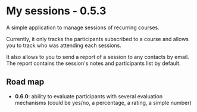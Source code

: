 # My sessions - 0.5.3

A simple application to manage sessions of recurring courses.

Currently, it only tracks the participants subscribed to a course and allows you to track who was attending each sessions.

It also allows to you to send a report of a session to any contacts by email. The report contains the session's notes and participants list by default.

## Road map

  - **0.6.0**: ability to evaluate participants with several evaluation mechanisms (could be yes/no, a percentage, a rating, a simple number)
